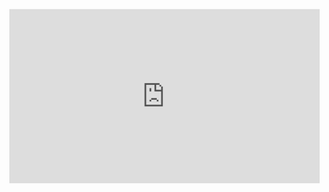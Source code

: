 <iframe width="560" height="315" src="https://www.youtube.com/embed/AocC51TpdnU" title="YouTube video player" frameborder="0" allow="accelerometer; autoplay; clipboard-write; encrypted-media; gyroscope; picture-in-picture" allowfullscreen></iframe>
